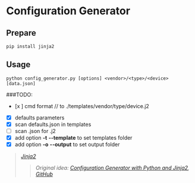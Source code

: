 # Configuration Generator

## Prepare

`pip install jinja2`

## Usage
`python config_generator.py [options] <vendor>/<type>/<device> [data.json]`

###TODO:
- [x ] cmd format <vendor>/<type>/<device> to ./templates/vendor/type/device.j2
- [x] defaults parameters
- [x] scan defaults.json in templates
- [ ] scan <filename>.json for <filename>.j2
- [x] add option **-t** **--template** to set templates folder
- [x] add option **-o** **--output** to set output folder

> _[Jinja2](https://github.com/pallets/jinja)_
>> _Original idea: [Configuration Generator with Python and Jinja2](https://codingnetworker.com/2015/09/configuration-generator-with-python-and-jinja2/), [GitHub](https://github.com/hoelsner/python-script-examples/tree/master/config-generator-with-python-and-jinja2)_